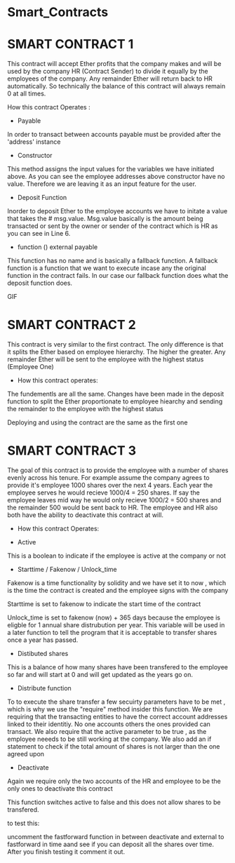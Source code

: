 # Smart_Contracts

# SMART CONTRACT 1

This contract will accept Ether profits that the company makes and will be used by the company HR (Contract Sender) to divide it equally by the employees of the company. Any remainder Ether will return back to HR automatically. So technically the balance of this contract will always remain 0 at all times. 

 How this contract Operates : 
 
 - Payable 
 
 In order to transact between accounts payable must be provided after the 'address' instance
 
 - Constructor

This method assigns the input values for the variables we have initiated above. As you can see the employee addresses above constructor have no value. Therefore we are leaving it as an input feature for the user. 

- Deposit Function

Inorder to deposit Ether to the employee accounts we have to initate a value that takes the # msg.value. Msg.value basically is the amount being transacted or sent by the owner or sender of the contract which is HR as you can see in Line 6. 


- function () external payable 

This function has no name and is basically a fallback function. A fallback function is a function that we want to execute incase any the original function in the contract fails. In our case our fallback function does what the deposit function does. 

GIF 







# SMART CONTRACT 2 

This contract is very similar to the first contract. The only difference is that it splits the Ether based on employee hierarchy. The higher the greater. Any remainder Ether will be sent to the employee with the highest status (Employee One) 

- How this contract operates: 

The fundementls are all the same. Changes have been made in the deposit function to split the Ether proportionate to employee hiearchy and sending the remainder to the employee with the highest status

Deploying and using the contract are the same as the first one 


# SMART CONTRACT 3

The goal of this contract is to provide the employee with a number of shares evenly across his tenure. For example assume the company agrees to provide it's employee 1000 shares over the next 4 years. Each year the employee serves he would recieve 1000/4 = 250 shares. If say the employee leaves mid way he would only recieve 1000/2 = 500 shares and the remainder 500 would be sent back to HR. The employee and HR also both have the ability to deactivate this contract at will. 

- How this contract Operates: 

- Active

This is a boolean to indicate if the employee is active at the company or not

- Starttime / Fakenow / Unlock_time

Fakenow is a time functionality by solidity and we have set it to now , which is the time the contract is created and the employee signs with the company

Starttime is set to fakenow to indicate the start time of the contract 

Unlock_time is set to fakenow (now) + 365 days because the employee is eligble for 1 annual share distrubution per year. This variable will be used in a later function to tell the program that it is acceptable to transfer shares once a year has passed. 

- Distibuted shares

This is a balance of how many shares have been transfered to the employee so far and will start at 0 and will get updated as the years go on. 

- Distribute function

To to execute the share transfer a few secuirty parameters have to be met , which is why we use the "require" method insider this function. We are requiring that the transacting entities to have the correct account addresses linked to their identitiy. No one accounts others the ones provided can transact. We also require that the active parameter to be true , as the employee neeeds to be still working at the company. We also add an if statement to check if the total amount of shares is not larger than the one agreed upon

- Deactivate

Again we require only the two accounts of the HR and employee to be the only ones to deactivate this contract

This function switches active to false and this does not allow shares to be transfered.

to test this: 

uncomment the fastforward function in between deactivate  and external to fastforward in time aand see if you can deposit all the shares over time. After you finish testing it comment it out. 















